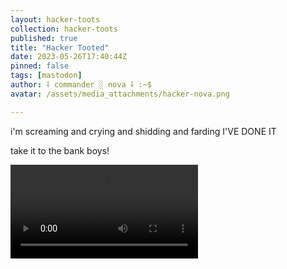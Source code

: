```yaml
---
layout: hacker-toots
collection: hacker-toots
published: true
title: "Hacker Tooted"
date: 2023-05-26T17:40:44Z
pinned: false
tags: [mastodon]
author: ⸸ commander ░ nova ⸸ :~$
avatar: /assets/media_attachments/hacker-nova.png

---
```


<p>i&#39;m screaming and crying and shidding and farding I&#39;VE DONE IT</p><p>take it to the bank boys!</p>

![media](/assets/media_attachments/files/110/436/210/493/055/091/original/55e9fba7fd8ccee1.mp4)
